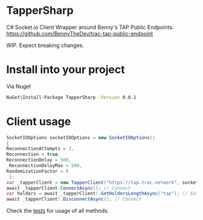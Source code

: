 # TapperSharp
C# Socket.io Client Wrapper around Benny's TAP Public Endpoints: https://github.com/BennyTheDev/trac-tap-public-endpoint

WIP. Expect breaking changes.

# Install into your project
Via Nuget

```bash
NuGet\Install-Package TapperSharp -Version 0.0.1
```

# Client usage
```csharp
SocketIOOptions socketIOOptions = new SocketIOOptions()
{
ReconnectionAttempts = 3,
Reconnection = true,
ReconnectionDelay = 500,
 ReconnectionDelayMax = 500,
RandomizationFactor = 0
 };
var _tapperClient = new TapperClient("https://tap.trac.network", socketIOOptions); // Initialize client
await _tapperClient.ConnectAsync(); // Connect
var holders = await _tapperClient!.GetHoldersLengthAsync("tap"); // Example usage of get holders length of a token
await _tapperClient!.DisconnectAsync(); // Connect
```

Check the [tests](https://github.com/fudgebucket27/TapperSharp/blob/master/TapperTests/Tests.cs) for usage of all methods.
